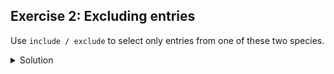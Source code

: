 ## Exercise 2: Excluding entries

Use `include / exclude` to select only entries from one of these two species.

<details>
  <summary>
    Solution
  </summary>
  
  <ol>
    <li>In the facet (left margin), click on one of the names, such as Baiomys <code>taylori</code>. Notice that when you click on the name, or hover over it, there are entries to the right for <code>edit</code> and <code>include</code>.</li>
    <li>Click <code>include</code>. This will explicitly include this species, and exclude others that are not expicitly included. Notice that the option now changes to <code>exclude</code>.</li>
    <li>Click <code>include</code> and <code>exclude</code> on the other species (<code>Chaetodipus baileyi</code>) and notice how the two entries appear and disappear from the table.</li>
  </ol>
</details>
